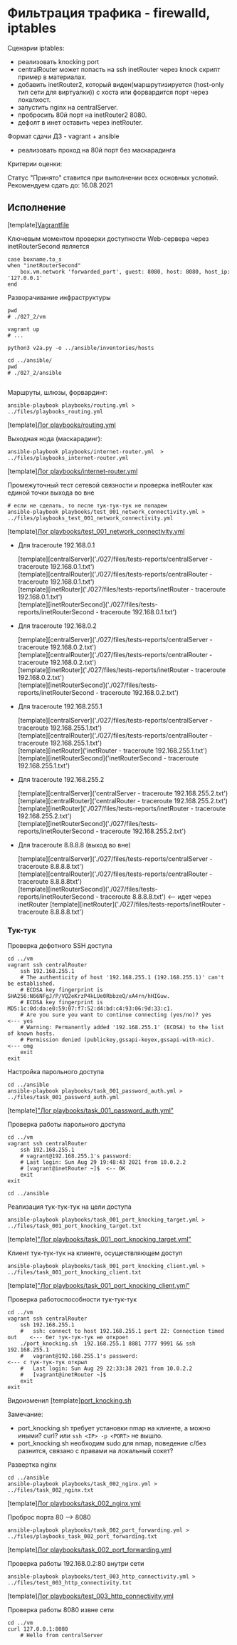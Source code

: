 # Фильтрация трафика - firewalld, iptables

Сценарии iptables:
* реализовать knocking port
* centralRouter может попасть на ssh inetRouter через knock скрипт пример в материалах.
* добавить inetRouter2, который виден(маршрутизируется (host-only тип сети для виртуалки)) с хоста или форвардится порт через локалхост.
* запустить nginx на centralServer.
* пробросить 80й порт на inetRouter2 8080.
* дефолт в инет оставить через inetRouter.

Формат сдачи ДЗ - vagrant + ansible
* реализовать проход на 80й порт без маскарадинга

Критерии оценки:

Статус "Принято" ставится при выполнении всех основных условий.
Рекомендуем сдать до: 16.08.2021

## Исполнение

[template][Vagrantfile](./027_2/vm/Vagrantfile)

Ключевым моментом проверки доступности Web-сервера через inetRouterSecond является
```shell
case boxname.to_s
when "inetRouterSecond"
    box.vm.network 'forwarded_port', guest: 8080, host: 8080, host_ip: '127.0.0.1'
end
```

Разворачивание инфраструктуры

```shell
pwd
# ./027_2/vm

vagrant up 
# ...

python3 v2a.py -o ../ansible/inventories/hosts

cd ../ansible/
pwd
# ./027_2/ansible
    
```

Маршруты, шлюзы, форвардинг:

```shell
ansible-playbook playbooks/routing.yml > ../files/playbooks_routing.yml
```

[template][Лог playbooks/routing.yml](./027/files/playbooks_routing.yml)

Выходная нода (маскарадинг):

```shell
ansible-playbook playbooks/internet-router.yml  > ../files/playbooks_internet-router.yml
```

[template][Лог playbooks/internet-router.yml](./027/files/playbooks_internet-router.yml)

Промежуточный тест сетевой связности и проверка inetRouter как единой точки выхода во вне

```shell
# если не сделать, то после тук-тук-тук не попадем
ansible-playbook playbooks/test_001_network_connectivity.yml > ../files/playbooks_test_001_network_connectivity.yml
```

[template][Лог playbooks/test_001_network_connectivity.yml](./027/files/playbooks_test_001_network_connectivity.yml)

* Для traceroute 192.168.0.1

    [template][centralServer]('./027/files/tests-reports/centralServer - traceroute 192.168.0.1.txt')    
    [template][centralRouter]('./027/files/tests-reports/centralRouter - traceroute 192.168.0.1.txt')    
    [template][inetRouter]('./027/files/tests-reports/inetRouter - traceroute 192.168.0.1.txt')    
    [template][inetRouterSecond]('./027/files/tests-reports/inetRouterSecond - traceroute 192.168.0.1.txt')    

* Для traceroute 192.168.0.2

    [template][centralServer]('./027/files/tests-reports/centralServer - traceroute 192.168.0.2.txt')    
    [template][centralRouter]('./027/files/tests-reports/centralRouter - traceroute 192.168.0.2.txt')    
    [template][inetRouter]('./027/files/tests-reports/inetRouter - traceroute 192.168.0.2.txt')    
    [template][inetRouterSecond]('./027/files/tests-reports/inetRouterSecond - traceroute 192.168.0.2.txt')    

* Для traceroute 192.168.255.1

    [template][centralServer]('./027/files/tests-reports/centralServer - traceroute 192.168.255.1.txt')    
    [template][centralRouter]('./027/files/tests-reports/centralRouter - traceroute 192.168.255.1.txt')    
    [template][inetRouter]('inetRouter - traceroute 192.168.255.1.txt')    
    [template][inetRouterSecond]('inetRouterSecond - traceroute 192.168.255.1.txt')    

* Для traceroute 192.168.255.2

    [template][centralServer]('centralServer - traceroute 192.168.255.2.txt')    
    [template][centralRouter]('centralRouter - traceroute 192.168.255.2.txt')    
    [template][inetRouter]('./027/files/tests-reports/inetRouter - traceroute 192.168.255.2.txt')    
    [template][inetRouterSecond]('./027/files/tests-reports/inetRouterSecond - traceroute 192.168.255.2.txt')    

* Для traceroute 8.8.8.8 (выход во вне)

    [template][centralServer]('./027/files/tests-reports/centralServer - traceroute 8.8.8.8.txt')    
    [template][centralRouter]('./027/files/tests-reports/centralRouter - traceroute 8.8.8.8txt')    
    [template][inetRouterSecond]('./027/files/tests-reports/inetRouterSecond - traceroute 8.8.8.8.txt')    <-- идет через inetRouter
    [template][inetRouter]('./027/files/tests-reports/inetRouter - traceroute 8.8.8.8.txt')    
    
### Тук-тук

Проверка дефотного SSH доступа

```shell
cd ../vm
vagrant ssh centralRouter
    ssh 192.168.255.1
    # The authenticity of host '192.168.255.1 (192.168.255.1)' can't be established.
    # ECDSA key fingerprint is SHA256:N66NFgJ/P/VQ2eKrzP4kLUe0RbbzeQ/xA4rn/hHIGuw.
    # ECDSA key fingerprint is MD5:1c:0d:da:e0:59:07:f7:52:d4:bd:c4:93:06:9d:33:c1.
    # Are you sure you want to continue connecting (yes/no)? yes                    <--- yes
    # Warning: Permanently added '192.168.255.1' (ECDSA) to the list of known hosts.
    # Permission denied (publickey,gssapi-keyex,gssapi-with-mic).                   <--- omg
    exit
exit
```

Настройка парольного доступа

```shell
cd ../ansible
ansible-playbook playbooks/task_001_password_auth.yml > ../files/task_001_password_auth.yml
```

[template]["Лог playbooks/task_001_password_auth.yml"]('./027/files/task_001_password_auth.txt')

Проверка работы парольного доступа

```shell
cd ../vm
vagrant ssh centralRouter
    ssh 192.168.255.1
    # vagrant@192.168.255.1's password: 
    # Last login: Sun Aug 29 19:48:43 2021 from 10.0.2.2
    # [vagrant@inetRouter ~]$  <-- OK
    exit
exit
```

```shell
cd ../ansible
```

Реализация тук-тук-тук на цели доступа

```shell
ansible-playbook playbooks/task_001_port_knocking_target.yml > ../files/task_001_port_knocking_target.txt
```

[template]["Лог playbooks/task_001_port_knocking_target.yml"]('./027/files/task_001_port_knocking_target.txt')

Клиент тук-тук-тук на клиенте, осуществляющем доступ

```shell
ansible-playbook playbooks/task_001_port_knocking_client.yml > ../files/task_001_port_knocking_client.txt
```

[template]["Лог playbooks/task_001_port_knocking_client.yml"]('./027/files/task_001_port_knocking_client.txt')

Проверка работоспособности тук-тук-тук

```shell
cd ../vm
vagrant ssh centralRouter
    ssh 192.168.255.1
    #   ssh: connect to host 192.168.255.1 port 22: Connection timed out    <--- бет тук-тук-тук не откроет
    ./port_knocking.sh  192.168.255.1 8881 7777 9991 && ssh 192.168.255.1
    #   vagrant@192.168.255.1's password:                                   <--- с тук-тук-тук открыл
    #   Last login: Sun Aug 29 22:33:38 2021 from 10.0.2.2
    #   [vagrant@inetRouter ~]$ 
    exit
exit  
```

Видоизменил [template][port_knocking.sh](./027_2/files/task_001_port_knocking_client/files/port_knocking.sh)

Замечание:
* port_knocking.sh требует установки nmap на клиенте, а можно иными? curl? или `ssh <IP> -p <PORT>` не вышло.
* port_knocking.sh необходим sudo для nmap, поведение c/без разнится, связано с правами на локальный сокет?

Развертка nginx

```shell
cd ../ansible
ansible-playbook playbooks/task_002_nginx.yml > ../files/task_002_nginx.txt
```

[template][Лог playbooks/task_002_nginx.yml](./027_2/files/task_002_nginx.txt)

Проброс порта 80 --> 8080

```shell
ansible-playbook playbooks/task_002_port_forwarding.yml > ../files/playbooks_task_002_port_forwarding.txt
```

[template][Лог playbooks/task_002_port_forwarding.yml](./027_2/files/playbooks_task_002_port_forwarding.txt)

Проверка работы 192.168.0.2:80 внутри сети

```shell
ansible-playbook playbooks/test_003_http_connectivity.yml > ../files/test_003_http_connectivity.txt
```

[template][Лог playbooks/test_003_http_connectivity.yml](./027_2/files/test_003_http_connectivity.txt)

Проверка работы 8080 извне сети

```shell
cd ../vm
curl 127.0.0.1:8080
    # Hello from centralServer
```
